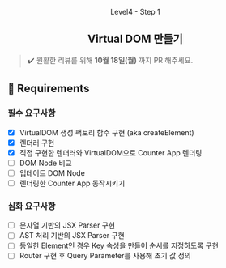 <p align="middle">Level4 - Step 1</p>
<h2 align="middle">Virtual DOM 만들기</h2>

> ✔️ 원활한 리뷰를 위해 **10월 18일(월)** 까지 PR 해주세요.

## 📝 Requirements

### 필수 요구사항

- [x] VirtualDOM 생성 팩토리 함수 구현 (aka createElement)
- [x] 렌더러 구현
- [x] 직접 구현한 렌더러와 VirtualDOM으로 Counter App 렌더링
- [ ] DOM Node 비교
- [ ] 업데이트 DOM Node
- [ ] 렌더링한 Counter App 동작시키기

### 심화 요구사항

- [ ] 문자열 기반의 JSX Parser 구현
- [ ] AST 처리 기반의 JSX Parser 구현
- [ ] 동일한 Element인 경우 Key 속성을 만들어 순서를 지정하도록 구현
- [ ] Router 구현 후 Query Parameter를 사용해 초기 값 정의
